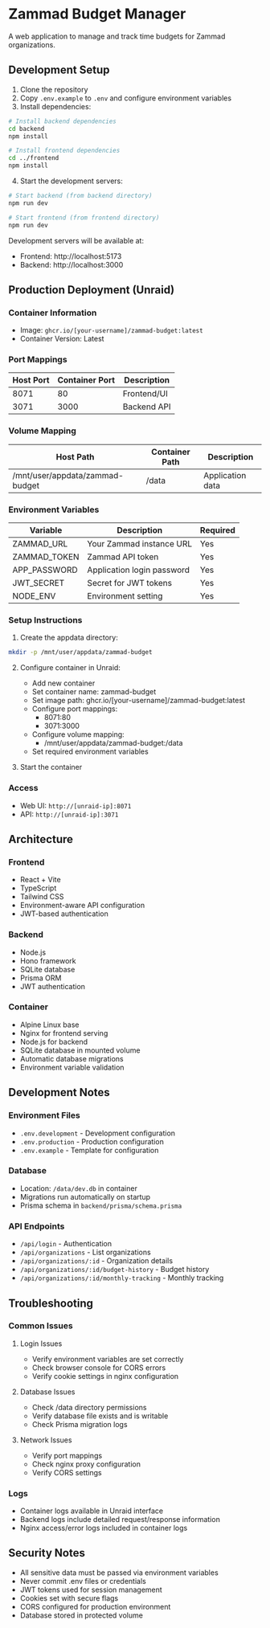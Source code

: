 # Zammad Budget Manager

A web application to manage and track time budgets for Zammad organizations.

## Development Setup

1. Clone the repository
2. Copy `.env.example` to `.env` and configure environment variables
3. Install dependencies:
```bash
# Install backend dependencies
cd backend
npm install

# Install frontend dependencies
cd ../frontend
npm install
```

4. Start the development servers:
```bash
# Start backend (from backend directory)
npm run dev

# Start frontend (from frontend directory)
npm run dev
```

Development servers will be available at:
- Frontend: http://localhost:5173
- Backend: http://localhost:3000

## Production Deployment (Unraid)

### Container Information
- Image: `ghcr.io/[your-username]/zammad-budget:latest`
- Container Version: Latest

### Port Mappings
| Host Port | Container Port | Description |
|-----------|---------------|-------------|
| 8071 | 80 | Frontend/UI |
| 3071 | 3000 | Backend API |

### Volume Mapping
| Host Path | Container Path | Description |
|-----------|---------------|-------------|
| /mnt/user/appdata/zammad-budget | /data | Application data |

### Environment Variables
| Variable | Description | Required |
|----------|-------------|----------|
| ZAMMAD_URL | Your Zammad instance URL | Yes |
| ZAMMAD_TOKEN | Zammad API token | Yes |
| APP_PASSWORD | Application login password | Yes |
| JWT_SECRET | Secret for JWT tokens | Yes |
| NODE_ENV | Environment setting | Yes |

### Setup Instructions

1. Create the appdata directory:
```bash
mkdir -p /mnt/user/appdata/zammad-budget
```

2. Configure container in Unraid:
   - Add new container
   - Set container name: zammad-budget
   - Set image path: ghcr.io/[your-username]/zammad-budget:latest
   - Configure port mappings:
     - 8071:80
     - 3071:3000
   - Configure volume mapping:
     - /mnt/user/appdata/zammad-budget:/data
   - Set required environment variables

3. Start the container

### Access
- Web UI: `http://[unraid-ip]:8071`
- API: `http://[unraid-ip]:3071`

## Architecture

### Frontend
- React + Vite
- TypeScript
- Tailwind CSS
- Environment-aware API configuration
- JWT-based authentication

### Backend
- Node.js
- Hono framework
- SQLite database
- Prisma ORM
- JWT authentication

### Container
- Alpine Linux base
- Nginx for frontend serving
- Node.js for backend
- SQLite database in mounted volume
- Automatic database migrations
- Environment variable validation

## Development Notes

### Environment Files
- `.env.development` - Development configuration
- `.env.production` - Production configuration
- `.env.example` - Template for configuration

### Database
- Location: `/data/dev.db` in container
- Migrations run automatically on startup
- Prisma schema in `backend/prisma/schema.prisma`

### API Endpoints
- `/api/login` - Authentication
- `/api/organizations` - List organizations
- `/api/organizations/:id` - Organization details
- `/api/organizations/:id/budget-history` - Budget history
- `/api/organizations/:id/monthly-tracking` - Monthly tracking

## Troubleshooting

### Common Issues

1. Login Issues
   - Verify environment variables are set correctly
   - Check browser console for CORS errors
   - Verify cookie settings in nginx configuration

2. Database Issues
   - Check /data directory permissions
   - Verify database file exists and is writable
   - Check Prisma migration logs

3. Network Issues
   - Verify port mappings
   - Check nginx proxy configuration
   - Verify CORS settings

### Logs
- Container logs available in Unraid interface
- Backend logs include detailed request/response information
- Nginx access/error logs included in container logs

## Security Notes
- All sensitive data must be passed via environment variables
- Never commit .env files or credentials
- JWT tokens used for session management
- Cookies set with secure flags
- CORS configured for production environment
- Database stored in protected volume